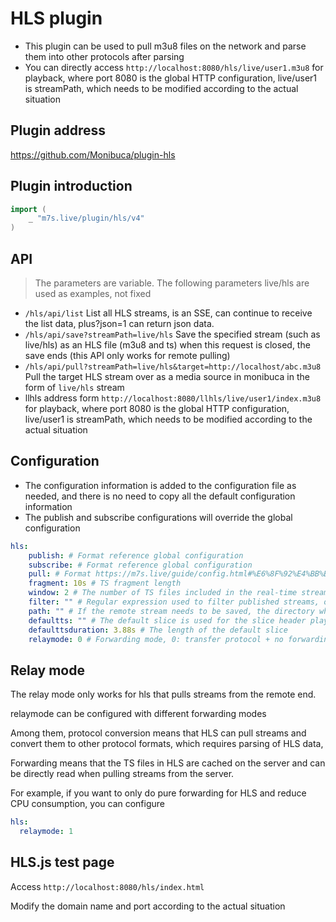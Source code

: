 # HLS plugin

- This plugin can be used to pull m3u8 files on the network and parse them into other protocols after parsing
- You can directly access `http://localhost:8080/hls/live/user1.m3u8` for playback, where port 8080 is the global HTTP configuration, live/user1 is streamPath, which needs to be modified according to the actual situation

## Plugin address

https://github.com/Monibuca/plugin-hls

## Plugin introduction

```go
import (
    _ "m7s.live/plugin/hls/v4"
)
```

## API
> The parameters are variable. The following parameters live/hls are used as examples, not fixed
- `/hls/api/list`
List all HLS streams, is an SSE, can continue to receive the list data, plus?json=1 can return json data.
- `/hls/api/save?streamPath=live/hls`
Save the specified stream (such as live/hls) as an HLS file (m3u8 and ts) when this request is closed, the save ends (this API only works for remote pulling)
- `/hls/api/pull?streamPath=live/hls&target=http://localhost/abc.m3u8`
Pull the target HLS stream over as a media source in monibuca in the form of `live/hls` stream
- llhls address form `http://localhost:8080/llhls/live/user1/index.m3u8` for playback, where port 8080 is the global HTTP configuration, live/user1 is streamPath, which needs to be modified according to the actual situation
## Configuration
- The configuration information is added to the configuration file as needed, and there is no need to copy all the default configuration information
- The publish and subscribe configurations will override the global configuration
```yaml
hls:
    publish: # Format reference global configuration
    subscribe: # Format reference global configuration
    pull: # Format https://m7s.live/guide/config.html#%E6%8F%92%E4%BB%B6%E9%85%8D%E7%BD%AE
    fragment: 10s # TS fragment length
    window: 2 # The number of TS files included in the real-time stream m3u8 file
    filter: "" # Regular expression used to filter published streams, only streams that match will be written
    path: "" # If the remote stream needs to be saved, the directory where it is stored
    defaultts: "" # The default slice is used for the slice header playback when there is no stream. If it is empty, the system built-in is used
    defaulttsduration: 3.88s # The length of the default slice
    relaymode: 0 # Forwarding mode, 0: transfer protocol + no forwarding, 1: no transfer protocol + forwarding, 2: transfer protocol + forwarding
```

## Relay mode

The relay mode only works for hls that pulls streams from the remote end.

relaymode can be configured with different forwarding modes

Among them, protocol conversion means that HLS can pull streams and convert them to other protocol formats, which requires parsing of HLS data,

Forwarding means that the TS files in HLS are cached on the server and can be directly read when pulling streams from the server.

For example, if you want to only do pure forwarding for HLS and reduce CPU consumption, you can configure

```yaml
hls:
  relaymode: 1
```
## HLS.js test page

Access `http://localhost:8080/hls/index.html`

Modify the domain name and port according to the actual situation